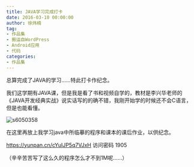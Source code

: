 ```yaml
---
title: JAVA学习完成打卡
date: 2016-03-10 00:00:00
author: 徐炜楠
tag: 
- 作品集
- 搬运自WordPress
- Android应用
- 代码
categories: 
- 作品集
---
```

<p>总算完成了JAVA的学习……特此打卡作纪念。</p><p>我们这学期有JAVA课，但是我是看了书和视频自学的，教材是李兴华老师的《JAVA开发经典实战》说实话写的的确不错，我刚开始学的时候还不会C语言，但是也能看懂。</p><p><img src="https://aaronxublog.files.wordpress.com/2016/03/s6050358.jpg" alt="s6050358"></p><p>在这里再放上我学习java中所临摹的程序和课本的课后作业，以供纪念。</p><p><a href="https://yunpan.cn/cYuIJP5q7VJxH" target="_blank" rel="external">https://yunpan.cn/cYuIJP5q7VJxH</a>  访问密码 1905</p><p>（辛辛苦苦写了这么久的程序怎么才不到1M呢……）</p>